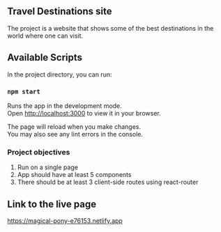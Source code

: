## Travel Destinations site

The project is a website that shows some of the best destinations in the world where one can visit. 

## Available Scripts

In the project directory, you can run:

### `npm start`

Runs the app in the development mode.\
Open [http://localhost:3000](http://localhost:3000) to view it in your browser.

The page will reload when you make changes.\
You may also see any lint errors in the console.

### Project objectives

1. Run on a single page
2. App should have at least 5 components
3. There should be at least 3 client-side routes using react-router

## Link to the live page

https://magical-pony-e76153.netlify.app
